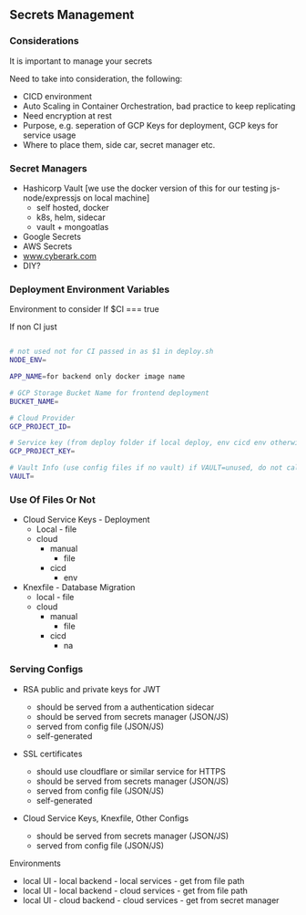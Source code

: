 ## Secrets Management

### Considerations

It is important to manage your secrets

Need to take into consideration, the following:

- CICD environment
- Auto Scaling in Container Orchestration, bad practice to keep replicating
- Need encryption at rest
- Purpose, e.g. seperation of GCP Keys for deployment, GCP keys for service usage
- Where to place them, side car, secret manager etc.

### Secret Managers

- Hashicorp Vault [we use the docker version of this for our testing js-node/expressjs on local machine]
  - self hosted, docker
  - k8s, helm, sidecar
  - vault + mongoatlas
- Google Secrets
- AWS Secrets
- www.cyberark.com
- DIY?


### Deployment Environment Variables

Environment to consider If $CI === true

If non CI just

```bash

# not used not for CI passed in as $1 in deploy.sh
NODE_ENV=

APP_NAME=for backend only docker image name

# GCP Storage Bucket Name for frontend deployment
BUCKET_NAME=

# Cloud Provider
GCP_PROJECT_ID=

# Service key (from deploy folder if local deploy, env cicd env otherwise)
GCP_PROJECT_KEY=

# Vault Info (use config files if no vault) if VAULT=unused, do not call vault
VAULT=
```

### Use Of Files Or Not

- Cloud Service Keys - Deployment
  - Local - file
  - cloud
    - manual
      - file
    - cicd
      - env
- Knexfile - Database Migration
  - local - file
  - cloud
    - manual
      - file
    - cicd
      - na

### Serving Configs

- RSA public and private keys for JWT
  - should be served from a authentication sidecar
  - should be served from secrets manager (JSON/JS)
  - served from config file (JSON/JS)
  - self-generated

- SSL certificates
  - should use cloudflare or similar service for HTTPS
  - should be served from secrets manager (JSON/JS)
  - served from config file (JSON/JS)
  - self-generated

- Cloud Service Keys, Knexfile, Other Configs
  - should be served from secrets manager (JSON/JS)
  - served from config file (JSON/JS)

Environments
- local UI - local backend - local services - get from file path
- local UI - local backend - cloud services - get from file path
- local UI - cloud backend - cloud services - get from secret manager

